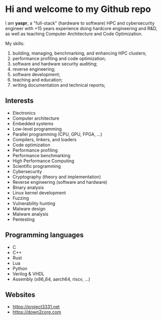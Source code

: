 # Hi and welcome to my Github repo

I am **yaspr**, a "full-stack" (hardware to software) HPC and cybersecurity engineer with +15 years experience doing hardcore engineering and R&D, as well as teaching Computer Architecture and Code Optimization.

My skills: 
  1) building, managing, benchmarking, and enhancing HPC clusters;
  2) performance profiling and code optimization;
  3) software and hardware security auditing;
  4) reverse engineering;
  5) software development;
  6) teaching and education;
  7) writing documentation and technical reports;
     
## Interests
  - Electronics
  - Computer architecture
  - Embedded systems 
  - Low-level programming
  - Parallel programming (CPU, GPU, FPGA, ...)
  - Compilers, linkers, and loaders 
  - Code optimization
  - Performance profiling
  - Performance benchmarking
  - High Performance Computing
  - Scientific programming
  - Cybersecurity
  - Cryptography (theory and implementation)
  - Reverse engineering (software and hardware)
  - Binary analysis
  - Linux kernel development
  - Fuzzing
  - Vulnerability hunting
  - Malware design
  - Malware analysis
  - Pentesting

## Programming languages
  - C
  - C++
  - Rust
  - Lua
  - Python
  - Verilog & VHDL
  - Assembly (x86_64, aarch64, riscv, ...)
    
## Websites
  - https://project3331.net
  - https://down2core.com
